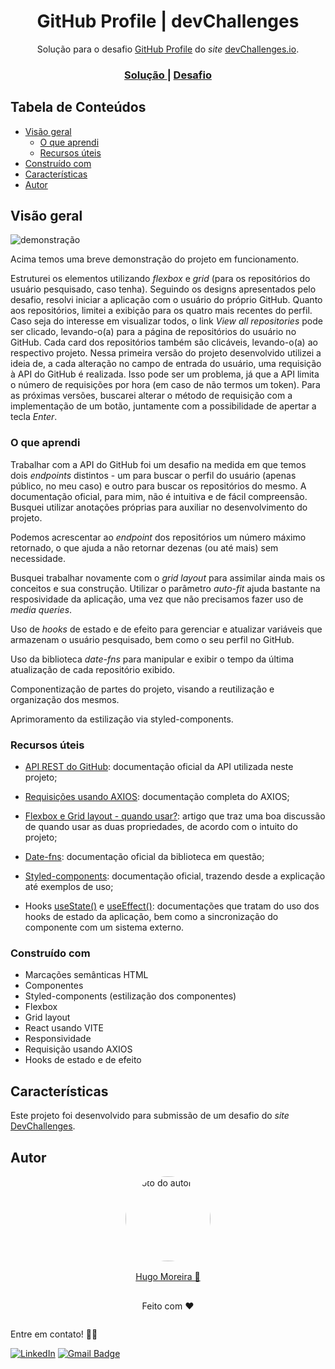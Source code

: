 <h1 align="center">GitHub Profile | devChallenges</h1>

<div align="center">
   Solução para o desafio <a href="https://devchallenges.io/challenge/github-profile" target="_blank">GitHub Profile</a> do <i>site</i> <a href="http://devchallenges.io" target="_blank">devChallenges.io</a>.
</div>

<div align="center">
  <h3>
    <a href="https://hugo-moreira91.github.io/github-profile/">
      Solução
    </a>
    <span> | </span>
    <a href="https://devchallenges.io/challenge/github-profile">
      Desafio
    </a>
  </h3>
</div>

## Tabela de Conteúdos

- [Visão geral](#visão-geral)
  - [O que aprendi](#o-que-aprendi)
  - [Recursos úteis](#recursos-úteis)
- [Construído com](#construído-com)
- [Características](#características)
- [Autor](#autor)

## Visão geral

![demonstração](./public/medias/project-simple-coffee-listing-demonstration.gif)

Acima temos uma breve demonstração do projeto em funcionamento. 

Estruturei os elementos utilizando *flexbox* e *grid* (para os repositórios do usuário pesquisado, caso tenha). Seguindo os designs apresentados pelo desafio, resolvi iniciar a aplicação com o usuário do próprio GitHub. Quanto aos repositórios, limitei a exibição para os quatro mais recentes do perfil. Caso seja do interesse em visualizar todos, o link *View all repositories* pode ser clicado, levando-o(a) para a página de repositórios do usuário no GitHub. Cada card dos repositórios também são clicáveis, levando-o(a) ao respectivo projeto.
Nessa primeira versão do projeto desenvolvido utilizei a ideia de, a cada alteração no campo de entrada do usuário, uma requisição à API do GitHub é realizada. Isso pode ser um problema, já que a API limita o número de requisições por hora (em caso de não termos um token). Para as próximas versões, buscarei alterar o método de requisição com a implementação de um botão, juntamente com a possibilidade de apertar a tecla *Enter*.

### O que aprendi

Trabalhar com a API do GitHub foi um desafio na medida em que temos dois *endpoints* distintos - um para buscar o perfil do usuário (apenas público, no meu caso) e outro para buscar os repositórios do mesmo. A documentação oficial, para mim, não é intuitiva e de fácil compreensão. Busquei utilizar anotações próprias para auxiliar no desenvolvimento do projeto.

Podemos acrescentar ao *endpoint* dos repositórios um número máximo retornado, o que ajuda a não retornar dezenas (ou até mais) sem necessidade.

Busquei trabalhar novamente com o *grid layout* para assimilar ainda mais os conceitos e sua construção. Utilizar o parâmetro *auto-fit* ajuda bastante na resposividade da aplicação, uma vez que não precisamos fazer uso de *media queries*.

Uso de *hooks* de estado e de efeito para gerenciar e atualizar variáveis que armazenam o usuário pesquisado, bem como o seu perfil no GitHub.

Uso da biblioteca *date-fns* para manipular e exibir o tempo da última atualização de cada repositório exibido.

Componentização de partes do projeto, visando a reutilização e organização dos mesmos.

Aprimoramento da estilização via styled-components.

### Recursos úteis

- [API REST do GitHub](https://docs.github.com/pt/rest?apiVersion=2022-11-28): documentação oficial da API utilizada neste projeto;

- [Requisições usando AXIOS](https://axios-http.com/docs/intro): documentação completa do AXIOS;

- [Flexbox e Grid layout - quando usar?](https://dev.to/codecasts/grid-para-layout-flexbox-para-componentes-gb3): artigo que traz uma boa discussão de quando usar as duas propriedades, de acordo com o intuito do projeto;

- [Date-fns](https://date-fns.org/docs/Getting-Started): documentação oficial da biblioteca em questão;

- [Styled-components](https://styled-components.com/docs): documentação oficial, trazendo desde a explicação até exemplos de uso;

- Hooks [useState()](https://react.dev/reference/react/useState) e [useEffect()](https://react.dev/reference/react/useEffect): documentações que tratam do uso dos hooks de estado da aplicação, bem como a sincronização do componente com um sistema externo. 

### Construído com

- Marcações semânticas HTML
- Componentes
- Styled-components (estilização dos componentes)
- Flexbox
- Grid layout
- React usando VITE
- Responsividade
- Requisição usando AXIOS
- Hooks de estado e de efeito

## Características

Este projeto foi desenvolvido para submissão de um desafio do *site* [DevChallenges](https://devchallenges.io/challenges-dashboard).

## Autor

<div style="display: flex; flex-direction: column; align-items: center; justify-content: center;">
  <img style="border-radius: 50%; width: 8.5rem" src="https://avatars.githubusercontent.com/u/129432443?s=400&u=ff3281ddf2cf31d4a71b01d46fcb4d8452398749&v=4" alt="Foto do autor">
  <a style="margin: 1rem 0;" href="https://github.com/Hugo-Moreira91">Hugo Moreira 🚀</a>
  <p>Feito com ❤️</p>
</div>

Entre em contato! ✍🏽

[![LinkedIn](https://img.shields.io/badge/LinkedIn-Hugo%20Moreira-blue?style=flat-square&logo=linkedin)](https://www.linkedin.com/in/hugo-c%C3%A9sar-santos-moreira-a10823248/)
[![Gmail Badge](https://img.shields.io/badge/-hugo.cesar91@gmail.com-c14438?style=flat-square&logo=Gmail&logoColor=white&link=mailto:hugo.cesar91@gmail.com)](mailto:hugo.cesar91@gmail.com)